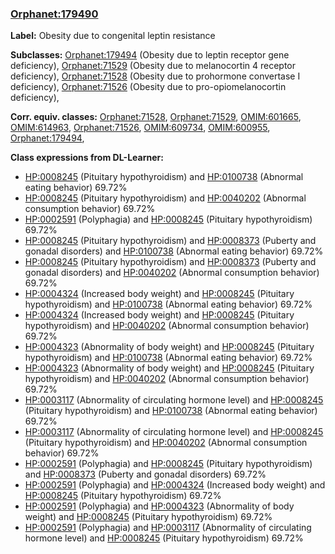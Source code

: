 
### [Orphanet:179490](http://www.orpha.net/ORDO/Orphanet_179490)
**Label:** Obesity due to congenital leptin resistance

**Subclasses:** [Orphanet:179494](http://www.orpha.net/ORDO/Orphanet_179494) (Obesity due to leptin receptor gene deficiency), [Orphanet:71529](http://www.orpha.net/ORDO/Orphanet_71529) (Obesity due to melanocortin 4 receptor deficiency), [Orphanet:71528](http://www.orpha.net/ORDO/Orphanet_71528) (Obesity due to prohormone convertase I deficiency), [Orphanet:71526](http://www.orpha.net/ORDO/Orphanet_71526) (Obesity due to pro-opiomelanocortin deficiency), 

**Corr. equiv. classes:** [Orphanet:71528](http://www.orpha.net/ORDO/Orphanet_71528), [Orphanet:71529](http://www.orpha.net/ORDO/Orphanet_71529), [OMIM:601665](http://purl.obolibrary.org/obo/OMIM_601665), [OMIM:614963](http://purl.obolibrary.org/obo/OMIM_614963), [Orphanet:71526](http://www.orpha.net/ORDO/Orphanet_71526), [OMIM:609734](http://purl.obolibrary.org/obo/OMIM_609734), [OMIM:600955](http://purl.obolibrary.org/obo/OMIM_600955), [Orphanet:179494](http://www.orpha.net/ORDO/Orphanet_179494), 

**Class expressions from DL-Learner:**

- [HP:0008245](http://purl.obolibrary.org/obo/HP_0008245) (Pituitary hypothyroidism) and [HP:0100738](http://purl.obolibrary.org/obo/HP_0100738) (Abnormal eating behavior) 69.72%
- [HP:0008245](http://purl.obolibrary.org/obo/HP_0008245) (Pituitary hypothyroidism) and [HP:0040202](http://purl.obolibrary.org/obo/HP_0040202) (Abnormal consumption behavior) 69.72%
- [HP:0002591](http://purl.obolibrary.org/obo/HP_0002591) (Polyphagia) and [HP:0008245](http://purl.obolibrary.org/obo/HP_0008245) (Pituitary hypothyroidism) 69.72%
- [HP:0008245](http://purl.obolibrary.org/obo/HP_0008245) (Pituitary hypothyroidism) and [HP:0008373](http://purl.obolibrary.org/obo/HP_0008373) (Puberty and gonadal disorders) and [HP:0100738](http://purl.obolibrary.org/obo/HP_0100738) (Abnormal eating behavior) 69.72%
- [HP:0008245](http://purl.obolibrary.org/obo/HP_0008245) (Pituitary hypothyroidism) and [HP:0008373](http://purl.obolibrary.org/obo/HP_0008373) (Puberty and gonadal disorders) and [HP:0040202](http://purl.obolibrary.org/obo/HP_0040202) (Abnormal consumption behavior) 69.72%
- [HP:0004324](http://purl.obolibrary.org/obo/HP_0004324) (Increased body weight) and [HP:0008245](http://purl.obolibrary.org/obo/HP_0008245) (Pituitary hypothyroidism) and [HP:0100738](http://purl.obolibrary.org/obo/HP_0100738) (Abnormal eating behavior) 69.72%
- [HP:0004324](http://purl.obolibrary.org/obo/HP_0004324) (Increased body weight) and [HP:0008245](http://purl.obolibrary.org/obo/HP_0008245) (Pituitary hypothyroidism) and [HP:0040202](http://purl.obolibrary.org/obo/HP_0040202) (Abnormal consumption behavior) 69.72%
- [HP:0004323](http://purl.obolibrary.org/obo/HP_0004323) (Abnormality of body weight) and [HP:0008245](http://purl.obolibrary.org/obo/HP_0008245) (Pituitary hypothyroidism) and [HP:0100738](http://purl.obolibrary.org/obo/HP_0100738) (Abnormal eating behavior) 69.72%
- [HP:0004323](http://purl.obolibrary.org/obo/HP_0004323) (Abnormality of body weight) and [HP:0008245](http://purl.obolibrary.org/obo/HP_0008245) (Pituitary hypothyroidism) and [HP:0040202](http://purl.obolibrary.org/obo/HP_0040202) (Abnormal consumption behavior) 69.72%
- [HP:0003117](http://purl.obolibrary.org/obo/HP_0003117) (Abnormality of circulating hormone level) and [HP:0008245](http://purl.obolibrary.org/obo/HP_0008245) (Pituitary hypothyroidism) and [HP:0100738](http://purl.obolibrary.org/obo/HP_0100738) (Abnormal eating behavior) 69.72%
- [HP:0003117](http://purl.obolibrary.org/obo/HP_0003117) (Abnormality of circulating hormone level) and [HP:0008245](http://purl.obolibrary.org/obo/HP_0008245) (Pituitary hypothyroidism) and [HP:0040202](http://purl.obolibrary.org/obo/HP_0040202) (Abnormal consumption behavior) 69.72%
- [HP:0002591](http://purl.obolibrary.org/obo/HP_0002591) (Polyphagia) and [HP:0008245](http://purl.obolibrary.org/obo/HP_0008245) (Pituitary hypothyroidism) and [HP:0008373](http://purl.obolibrary.org/obo/HP_0008373) (Puberty and gonadal disorders) 69.72%
- [HP:0002591](http://purl.obolibrary.org/obo/HP_0002591) (Polyphagia) and [HP:0004324](http://purl.obolibrary.org/obo/HP_0004324) (Increased body weight) and [HP:0008245](http://purl.obolibrary.org/obo/HP_0008245) (Pituitary hypothyroidism) 69.72%
- [HP:0002591](http://purl.obolibrary.org/obo/HP_0002591) (Polyphagia) and [HP:0004323](http://purl.obolibrary.org/obo/HP_0004323) (Abnormality of body weight) and [HP:0008245](http://purl.obolibrary.org/obo/HP_0008245) (Pituitary hypothyroidism) 69.72%
- [HP:0002591](http://purl.obolibrary.org/obo/HP_0002591) (Polyphagia) and [HP:0003117](http://purl.obolibrary.org/obo/HP_0003117) (Abnormality of circulating hormone level) and [HP:0008245](http://purl.obolibrary.org/obo/HP_0008245) (Pituitary hypothyroidism) 69.72%


